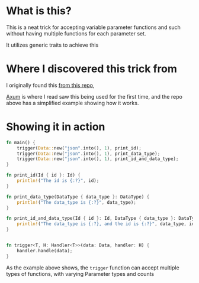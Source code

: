 # What is this?
This is a neat trick for accepting variable parameter functions and such without having 
multiple functions for each parameter set.

It utilizes generic traits to achieve this

# Where I discovered this trick from
I originally found this [from this repo](https://github.com/alexpusch/rust-magic-function-params), 

[Axum](https://crates.io/crates/axum) is where I read saw this being used for the first time, and the repo above
has a simplified example showing how it works.


# Showing it in action
```rust
fn main() {
    trigger(Data::new("json".into(), 1), print_id);
    trigger(Data::new("json".into(), 1), print_data_type);
    trigger(Data::new("json".into(), 1), print_id_and_data_type);
}

fn print_id(Id { id }: Id) {
    println!("The id is {:?}", id);
}

fn print_data_type(DataType { data_type }: DataType) {
    println!("The data_type is {:?}", data_type);
}

fn print_id_and_data_type(Id { id }: Id, DataType { data_type }: DataType) {
    println!("The data_type is {:?}, and the id is {:?}", data_type, id);
}


fn trigger<T, H: Handler<T>>(data: Data, handler: H) {
    handler.handle(data);
}
```

As the example above shows, the `trigger` function can accept multiple types of functions, with varying Parameter 
types and counts